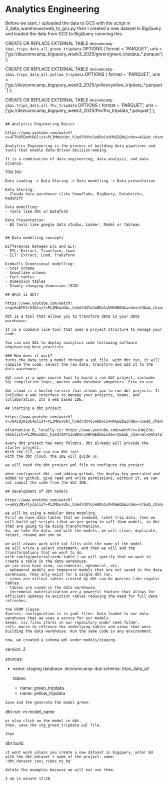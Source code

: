 
# Analytics Engineering

Before we start, I uploaded the data to GCS with the script in 3_data_warehouse/web_to_gcs.py
then I created a new dataset in BigQuery and loaded the data from GCS to BigQuery runnning this:

CREATE OR REPLACE EXTERNAL TABLE `dezoomcamp-ibai.trips_data_all.green_tripdata`
OPTIONS (
  format = 'PARQUET',
  uris = ['gs://dezoomcamp_bigquery_week3_2025/green/green_tripdata_*.parquet']
);

CREATE OR REPLACE EXTERNAL TABLE `dezoomcamp-ibai.trips_data_all.yellow_tripdata`
OPTIONS (
  format = 'PARQUET',
  uris = ['gs://dezoomcamp_bigquery_week3_2025/yellow/yellow_tripdata_*.parquet']
);

CREATE OR REPLACE EXTERNAL TABLE `dezoomcamp-ibai.trips_data_all.fhv_tripdata`
OPTIONS (
  format = 'PARQUET',
  uris = ['gs://dezoomcamp_bigquery_week3_2025/fhv/fhv_tripdata_*.parquet']
);
```

## Analytics Engineering Basics

https://www.youtube.com/watch?v=uF76d5EmdtU&list=PL3MmuxUbc_hJed7dXYoJw8DoCuVHhGEQb&index=41&ab_channel=DataTalksClub%E2%AC%9B

Analytics Engineering is the process of building data pipelines and tools that enable data-driven decision-making.

It is a combination of data engineering, data analysis, and data science.  

TOOLING:

Data Loading -> Data Storing -> Data modelling -> Data presentation

Data Storing:
- Clouda data warehouse slike Snowflake, BigQuery, Databricks, Redshift

Data modelling:
- Tools like dbt or Dataform

Data Presentation:
- BI tools like google data studio, Looker, Model or Tableau


## Data modelling concepts

Differences between ETL and ELT:
- ETL: Extract, Transform, Load
- ELT: Extract, Load, Transform

Kimballs Dimensional modelling:
- Star schema
- Snowflake schema
- Fact tables
- Dimension tables
- Slowly changing dimension (SCD)

## What is dbt?

https://www.youtube.com/watch?v=gsKuETFJr54&list=PL3MmuxUbc_hJed7dXYoJw8DoCuVHhGEQb&index=34&ab_channel=Victoria

dbt is a tool that allows you to transform data in your data warehouse.

It is a command line tool that uses a project structure to manage your code.

You can use SQL to deploy analytics code following software engineering best practices.

### How does it work?
turns the data into a model through a sql file. with dbt run, it will compile the code, select the raw data, transform and add it to the data warehouse.

dbt core is a open source tool to build a run dbt project, includes SQL compilation logic, macros anda database adapeters. Free to use.

dbt cloud is a hosted service that allows you to run dbt projects. It includes a web interface to manage your projects, teams, and collaboration. Its a web based IDE.

## Starting a dbt project

https://www.youtube.com/watch?v=J0XCDyKiU64&list=PL3MmuxUbc_hJed7dXYoJw8DoCuVHhGEQb&index=35&ab_channel=Victoria

alternative B, locally is: https://www.youtube.com/watch?v=1HmL63e-vRs&list=PL3MmuxUbc_hJed7dXYoJw8DoCuVHhGEQb&index=36&ab_channel=DataTalksClub%E2%AC%9B

every dbt project has many folders. dbt already will provide the starter project.
With the CLI, we can run dbt init.
with the dbt cloud, the IDE will guide us.

we will need the dbt_project.yml file to configure the project.

when configurint dbt, and adding github, the deploy key generated and added to github, give read and write permissions, without it, we can not commit the code from the dbt IDE.

## development of dbt models

https://www.youtube.com/watch?v=ueVy2N54lyc&list=PL3MmuxUbc_hJed7dXYoJw8DoCuVHhGEQb&index=37&ab_channel=Victoria

we will be using a modular data modeling.
First we have data tables that we loadedd, liket trip data, then we will build sql scripts tjhat we are going to call them models, in dbt that are going to be doing transformations.
So, we take the data, and with the models, we will clean, duplicate, recast, rename and son on.

we will alwaus work with sql files with the name of the model.
we will write a select statement, and then we will add the transformations that we want to do.
with config(materialized='table') we will specify that we want to create a table in the data warehouse.
we can also have view, incremental, ephemeral, etc.
- ephemeral models are temporary models that are not saved in the data warehouse. They only exist for a single dbt run.
- views are virtual tables created by dbt can be queries like regular tables.
- tables are saved in the data warehouse.
- incremetal materialization are a powerful feature that allows for efficient updates to existint rables reducing the need for full data refreshes.

the FROM clause:
Sources: configuration is in yaml files. Data loaded to our data warehouse that we uses a soruce for our models.
Seeds: csv files stores in our repository under seed folder. 
refs: macro to refrence the underlying tables and views that were building the data warehouse. Run the same code in any environment.

now, we created a schema.yml under models/staging. 

``` 
version: 2

sources:
  - name: staging
    database: dezoomcamp-ibai
    schema: trips_data_all
      
    tables:
      - name: green_tripdata
      - name: yellow_tripdata
```
Save and the generate the model green:

```
dbt run -m model_name
```
or also click on the model in dbt.
then, save the stg_green_tripdata.sql file.

then 
``` 
dbt build.
```
it wont work unless you create a new dataset in bigquery, unter EU with the dbt_dataset + name of the project: name: 'dbt_dataset_taxi_rides_ny_bq'

delete the examples because we will not use them.

I am in minute 17:28















